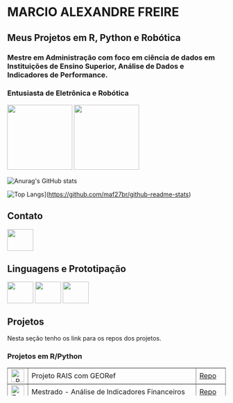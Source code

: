 # MARCIO ALEXANDRE FREIRE
## Meus Projetos em R, Python e Robótica
### Mestre em Administração com foco em ciência de dados em Instituições de Ensino Superior, Análise de Dados e Indicadores de Performance.
### Entusiasta de Eletrônica e Robótica

<div>
<img height="150em" src = "https://github-readme-stats.vercel.app/api?username=maf27br&show_icons=true&theme=tokyonight">
<img height="150em" src = "https://github-readme-stats.vercel.app/api/top-langs/?username=maf27br&layout=compact">
    
![Anurag's GitHub stats](https://github-readme-stats.vercel.app/api?username=maf27br&show_icons=true&theme=radical)

![Top Langs](https://github-readme-stats.vercel.app/api/top-langs/?username=maf27br)](https://github.com/maf27br/github-readme-stats)
</div>

## Contato

<a href="linkedin.com/in/marcio-alexandre-freire">
    <img src="https://cdn.jsdelivr.net/gh/devicons/devicon/icons/linkedin/linkedin-original.svg" align="center" height="50" width="60">
</a>
        
## Linguagens e Prototipação

<div>
    <img src="https://cdn.jsdelivr.net/gh/devicons/devicon/icons/r/r-original.svg" align="center" height="50" width="60">
    <img src="https://cdn.jsdelivr.net/gh/devicons/devicon/icons/python/python-original-wordmark.svg" align="center" height="50" width="60">
    <img src="https://cdn.jsdelivr.net/gh/devicons/devicon/icons/arduino/arduino-original-wordmark.svg" align="center" height="50" width="60">

</div>

## Projetos

Nesta seção tenho os link para os repos dos projetos.

### Projetos em R/Python
<div>
<table style="height: 64px; width: 100%; border-collapse: collapse; border-style: none; margin-left: auto; margin-right: auto;" border="1">
<tbody>
<tr style="height: 10px;">
<td style="width: 8.57697%; height: 26px; text-align: center; vertical-align: middle;"><img style="display: block; margin-left: auto; margin-right: auto;" src="https://cdn.jsdelivr.net/gh/devicons/devicon/icons/r/r-original.svg" alt="R" width="30" height="30" /></td>
<td style="width: 77.7778%; height: 10px;">Projeto RAIS com GEORef</td>
<td style="width: 13.6452%; height: 10px;"><a href="https://github.com/maf27br/RAIS_GeoRef">Repo</a></td>
</tr>
<tr style="height: 26px;">
<td style="width: 8.57697%; height: 26px;"><img style="display: block; margin-left: auto; margin-right: auto;" src="https://cdn.jsdelivr.net/gh/devicons/devicon/icons/r/r-original.svg" alt="R" width="30" height="30" /></td>
<td style="width: 77.7778%; height: 26px;">Mestrado - An&aacute;lise de Indicadores Financeiros</td>
<td style="width: 13.6452%; height: 26px;"><a href="https://github.com/maf27br/Mestrado_Censo_Educacacional">Repo</a></td>
</tr>
<tr style="height: 28px;">
<td style="width: 8.57697%; height: 26px;"><img style="display: block; margin-left: auto; margin-right: auto;" src="https://cdn.jsdelivr.net/gh/devicons/devicon/icons/r/r-original.svg" alt="R" width="30" height="30" /></td>
<td style="width: 77.7778%; height: 28px;">Datacenso</td>
<td style="width: 13.6452%; height: 28px;"><a href="https://github.com/maf27br/Datacenso_EB_ES">Repo</a></td>
</tr>
</tbody>
</table>
</div>

